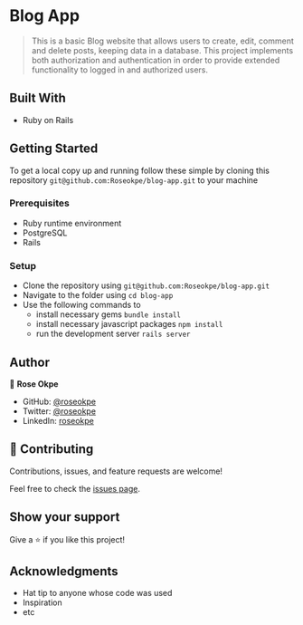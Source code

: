 # Blog App

> This is a basic Blog website that allows users to create, edit, comment and delete posts, keeping data in a database. This project implements both authorization and authentication in order to provide extended functionality to logged in and authorized users.

## Built With

- Ruby on Rails

## Getting Started

To get a local copy up and running follow these simple by cloning this repository `git@github.com:Roseokpe/blog-app.git` to your machine

### Prerequisites

- Ruby runtime environment
- PostgreSQL
- Rails

### Setup

- Clone the repository using `git@github.com:Roseokpe/blog-app.git`
- Navigate to the folder using `cd blog-app`
- Use the following commands to
  - install necessary gems `bundle install`
  - install necessary javascript packages `npm install`
  - run the development server `rails server`

## Author

👤 **Rose Okpe**

- GitHub: [@roseokpe](https://github.com/roseokpe)
- Twitter: [@roseokpe](https://twitter.com/roseokpe)
- LinkedIn: [roseokpe](https://linkedin.com/in/roseokpe)

## 🤝 Contributing

Contributions, issues, and feature requests are welcome!

Feel free to check the [issues page](https://github.com/Roseokpe/blog-app/issues).

## Show your support

Give a ⭐️ if you like this project!

## Acknowledgments

- Hat tip to anyone whose code was used
- Inspiration
- etc